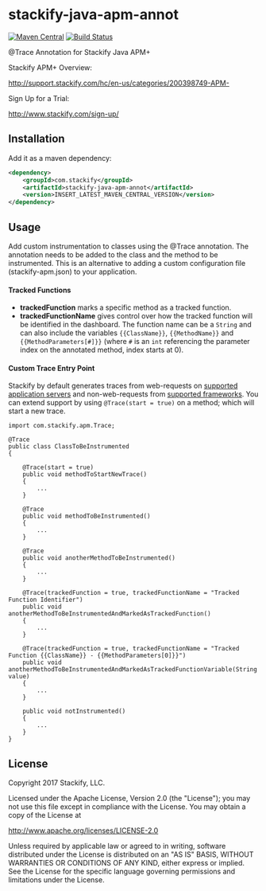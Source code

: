 # stackify-java-apm-annot

[![Maven Central](https://maven-badges.herokuapp.com/maven-central/com.stackify/stackify-java-apm-annot/badge.svg)](http://mvnrepository.com/artifact/com.stackify/stackify-java-apm-annot)
[![Build Status](https://travis-ci.org/stackify/stackify-java-apm-annot.png)](https://travis-ci.org/stackify/stackify-java-apm-annot)

@Trace Annotation for Stackify Java APM+

Stackify APM+ Overview:

http://support.stackify.com/hc/en-us/categories/200398749-APM-

Sign Up for a Trial:

http://www.stackify.com/sign-up/

## Installation

Add it as a maven dependency:
```xml
<dependency>
    <groupId>com.stackify</groupId>
    <artifactId>stackify-java-apm-annot</artifactId>
    <version>INSERT_LATEST_MAVEN_CENTRAL_VERSION</version>
</dependency>
```

## Usage

Add custom instrumentation to classes using the @Trace annotation. The annotation needs to be added to
the class and the method to be instrumented. This is an alternative to adding a custom configuration
file (stackify-apm.json) to your application.


#### Tracked Functions
* **trackedFunction**  marks a specific method as a tracked function.
* **trackedFunctionName** gives control over how the tracked function will be identified in the dashboard. The function
name can be a `String` and can also include the variables `{{ClassName}}`, `{{MethodName}}` and `{{MethodParameters[#]}}`
(where `#` is an `int` referencing the parameter index on the annotated method, index starts at 0).

#### Custom Trace Entry Point
Stackify by default generates traces from web-requests on [supported application servers](http://support.stackify.com/hc/en-us/articles/209709913-What-Java-Application-Containers-and-Frameworks-are-Supported-) 
and non-web-requests from [supported frameworks](http://support.stackify.com/hc/en-us/articles/209709913-What-Java-Application-Containers-and-Frameworks-are-Supported-).
You can extend support by using `@Trace(start = true)` on a method; which will start a new trace. 

```
import com.stackify.apm.Trace;

@Trace
public class ClassToBeInstrumented 
{

    @Trace(start = true)
    public void methodToStartNewTrace()
    {
        ...
    }

    @Trace
    public void methodToBeInstrumented()
    {
        ...
    }
    
    @Trace
    public void anotherMethodToBeInstrumented()
    {
        ...
    }

    @Trace(trackedFunction = true, trackedFunctionName = "Tracked Function Identifier")
    public void anotherMethodToBeInstrumentedAndMarkedAsTrackedFunction()
    {
        ...
    }

    @Trace(trackedFunction = true, trackedFunctionName = "Tracked Function {{ClassName}} - {{MethodParameters[0]}}")
    public void anotherMethodToBeInstrumentedAndMarkedAsTrackedFunctionVariable(String value)
    {
        ...
    }

    public void notInstrumented()
    {
        ...
    }
}
```

## License

Copyright 2017 Stackify, LLC.

Licensed under the Apache License, Version 2.0 (the "License");
you may not use this file except in compliance with the License.
You may obtain a copy of the License at

   http://www.apache.org/licenses/LICENSE-2.0

Unless required by applicable law or agreed to in writing, software
distributed under the License is distributed on an "AS IS" BASIS,
WITHOUT WARRANTIES OR CONDITIONS OF ANY KIND, either express or implied.
See the License for the specific language governing permissions and
limitations under the License.
